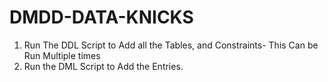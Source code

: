 # DMDD-DATA-KNICKS

1. Run The DDL Script to Add all the Tables, and Constraints- This Can be Run Multiple times
2. Run the DML Script to Add the Entries.